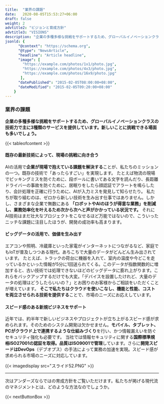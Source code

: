 ```yaml
---
title:  "業界の課題"
date:   2020-08-05T15:53:27+06:00
draft: false
weight: 2
advtitle2: "ビジョンと育成方針"
advtitle3: "VISIONS"
description: "企業の多種多様な挑戦をサポートするため、グローバルイノベーションクラスの技術力で主に3種類のサービスを提供しています。新しいことに挑戦できる場面も多いでしょう。"
jsonld: {
      "@context": "https://schema.org",
      "@type": "NewsArticle",
      "headline": "Article headline",
      "image": [
        "https://example.com/photos/1x1/photo.jpg",
        "https://example.com/photos/4x3/photo.jpg",
        "https://example.com/photos/16x9/photo.jpg"
       ],
      "datePublished": "2015-02-05T08:00:00+08:00",
      "dateModified": "2015-02-05T09:20:00+08:00"
    }
---
```


### 業界の課題

**企業の多種多様な挑戦をサポートするため、グローバルイノベーションクラスの技術力で主に3種類のサービスを提供しています。新しいことに挑戦できる場面も多いでしょう。**

{{< tableofcontent >}}

<!-- ![Image Not available](../../ico_arw_page_anchor.webp)[**&nbsp; 既存の最新技術によって、現場の挑戦に向き合う**](#既存の最新技術によって、現場の挑戦に向き合う)

![Image Not available](../../ico_arw_page_anchor.webp)[**&nbsp; ビッグデータの活用で、価値を生み出す**](#ビッグデータの活用で、価値を生み出す)

![Image Not available](../../ico_arw_page_anchor.webp)[**&nbsp; スピード感のある新規ビジネスをサポート**](#スピード感のある新規ビジネスをサポート) -->

#### 既存の最新技術によって、現場の挑戦に向き合う
AIの活用で**企業が現場で抱えている課題を解決する**ことが、私たちのミッションの一つ。既存の技術で「あったらすごい」を実現します。 たとえば物流の現場でピッキングミスを防ぐために、段ボールに書いてある文字を読んだり、長距離ドライバーの事故を防ぐために、居眠りをしたら顔認証でアラートを鳴らしたり、会計処理を正確に行うために、AIが入力ミスを発見して知らせたり。
私たちが取り組むのは、ゼロから新しい技術を生み出す仕事ではありません。しかし、さまざまな企業で無数にある **「ロボットやAIのほうが得意な業務」を削減し、業務効率化を叶えるため次から次へと声がかかっている状況です。**
それにAI技術はまだ壮大なプロジェクトをこなせるほど万能ではないので、こういったニッチな課題に注目したほうが、開発の成功率も高まります。

#### ビッグデータの活用で、価値を生み出す
エアコンや照明、冷蔵庫といった家電がインターネットにつながるなど、家庭でもIoTが普及しつつある現代。あちこちで大量のデータがどんどん生み出されています。 たとえば、トラックの荷台に機器を入れて、室内の温度や今どこを走っているかといった情報が5分に1回送られてくる。このデータが指数関数的に増加すると、古い技術では処理できないほどのビッグデータに膨れ上がります。これらをバックアップするだけでも大変。「デバイスを設置したけれど、大量のデータの処理はどうしたらいいの？」とお困りのお客様からご相談をいただくことが増えています。 **そこで私たちはクラウドを使いこなし、機能と性能、コストを両立させられる技術を提供する**ことで、市場のニーズにお応えしています。

#### スピード感のある新規ビジネスをサポート
近年では、約半年で新しいビジネスやプロジェクトが立ち上がるスピード感が求められます。そのためのシステム開発は欠かせません。**モバイル、タブレット、PCがクラウド上で連携するような仕組みづくり**を行い、かつ情報漏えいを防ぐセキュリティ強化も必要です。 
当社では情報セキュリティに関する**国際標準規格ISO27001の認証を取得。品質はISO9001で管理**しています。さらに**開発スピードはDevOps**（デブオプス）の手法によって業務の加速を実現。スピード感が求められる市場のニーズに対応しています。

{{< imagedisplay  src="スライド52.PNG"  >}}

---

次はアンダーズならではの育成方針をご覧いただけます。私たちが掲げる現代流のマネジメントとは、どのような方法なのでしょうか。

{{< nextButtonBox >}}

